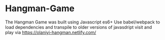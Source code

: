 # Hangman-Game
The Hangman Game was built using Javascript es6+
Use babel/webpack to load dependencies and transpile to older versions of javasdript
visit and play via https://olaniyi-hangman.netlify.com/
